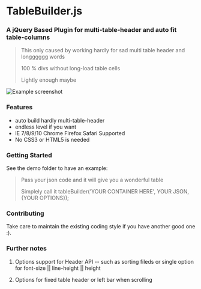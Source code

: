 # TableBuilder.js

### A jQuery Based Plugin for multi-table-header and auto fit table-columns

> This only caused by working hardly for sad multi table header and longggggg words
>
> 100 % divs without long-load table cells
>
> Lightly enough maybe

![Example screenshot](https://raw.github.com/scenk/tableBuilder/master/screenShot.png)

### Features
- auto build hardly multi-table-header
- endless level if you want
- IE 7/8/9/10 Chrome Firefox Safari Supported
- No CSS3 or HTML5 is needed

### Getting Started
See the demo folder to have an example:

> Pass your json code and it will give you a wonderful table
>
> Simplely call it tableBuilder('YOUR CONTAINER HERE', YOUR JSON, {YOUR OPTIONS});

### Contributing
Take care to maintain the existing coding style if you have another good one :).

### Further notes

1. Options support for Header API -- such as sorting fileds or single option for font-size || line-height || height

2. Options for fixed table header or left bar when scrolling



